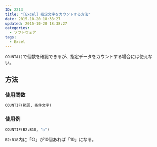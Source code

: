 ```yaml
---
ID: 2213
title: "[Excel] 指定文字をカウントする方法"
date: 2015-10-20 18:38:27
updated: 2015-10-20 18:38:27
categories:
  - ソフトウェア
tags:
  - Excel
---
```


`COUNTA()`で個数を確認できるが、指定データをカウントする場合には使えない。

<!--more-->

## 方法

### 使用関数

```vb
COUNTIF(範囲, 条件文字)
```

### 使用例

```vb
COUNTIF(B2:B18, "○")
```

`B2:B18`内に「○」が10個あれば「10」になる。
